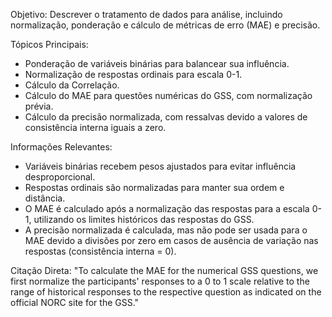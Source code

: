 Objetivo: Descrever o tratamento de dados para análise, incluindo normalização, ponderação e cálculo de métricas de erro (MAE) e precisão.

Tópicos Principais:
*   Ponderação de variáveis binárias para balancear sua influência.
*   Normalização de respostas ordinais para escala 0-1.
*   Cálculo da Correlação.
*   Cálculo do MAE para questões numéricas do GSS, com normalização prévia.
*   Cálculo da precisão normalizada, com ressalvas devido a valores de consistência interna iguais a zero.

Informações Relevantes:
*   Variáveis binárias recebem pesos ajustados para evitar influência desproporcional.
*   Respostas ordinais são normalizadas para manter sua ordem e distância.
*   O MAE é calculado após a normalização das respostas para a escala 0-1, utilizando os limites históricos das respostas do GSS.
*   A precisão normalizada é calculada, mas não pode ser usada para o MAE devido a divisões por zero em casos de ausência de variação nas respostas (consistência interna = 0).

Citação Direta: "To calculate the MAE for the numerical GSS questions, we first normalize the participants' responses to a 0 to 1 scale relative to the range of historical responses to the respective question as indicated on the official NORC site for the GSS."
